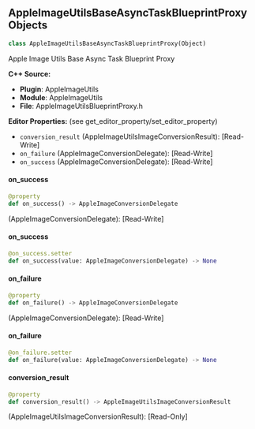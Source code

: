 ## AppleImageUtilsBaseAsyncTaskBlueprintProxy Objects

```python
class AppleImageUtilsBaseAsyncTaskBlueprintProxy(Object)
```

Apple Image Utils Base Async Task Blueprint Proxy

**C++ Source:**

- **Plugin**: AppleImageUtils
- **Module**: AppleImageUtils
- **File**: AppleImageUtilsBlueprintProxy.h

**Editor Properties:** (see get_editor_property/set_editor_property)

- ``conversion_result`` (AppleImageUtilsImageConversionResult):  [Read-Write]
- ``on_failure`` (AppleImageConversionDelegate):  [Read-Write]
- ``on_success`` (AppleImageConversionDelegate):  [Read-Write]

<a id="unreal.AppleImageUtilsBaseAsyncTaskBlueprintProxy.on_success"></a>

#### on_success

```python
@property
def on_success() -> AppleImageConversionDelegate
```

(AppleImageConversionDelegate):  [Read-Write]

<a id="unreal.AppleImageUtilsBaseAsyncTaskBlueprintProxy.on_success"></a>

#### on_success

```python
@on_success.setter
def on_success(value: AppleImageConversionDelegate) -> None
```

<a id="unreal.AppleImageUtilsBaseAsyncTaskBlueprintProxy.on_failure"></a>

#### on_failure

```python
@property
def on_failure() -> AppleImageConversionDelegate
```

(AppleImageConversionDelegate):  [Read-Write]

<a id="unreal.AppleImageUtilsBaseAsyncTaskBlueprintProxy.on_failure"></a>

#### on_failure

```python
@on_failure.setter
def on_failure(value: AppleImageConversionDelegate) -> None
```

<a id="unreal.AppleImageUtilsBaseAsyncTaskBlueprintProxy.conversion_result"></a>

#### conversion_result

```python
@property
def conversion_result() -> AppleImageUtilsImageConversionResult
```

(AppleImageUtilsImageConversionResult):  [Read-Only]

<a id="unreal.AndroidPermissionCallbackProxy"></a>